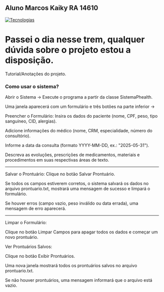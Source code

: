 ## Aluno Marcos Kaiky RA 14610

[![Tecnologias](https://skillicons.dev/icons?i=java)](https://skillicons.dev)

# Passei o dia nesse trem, qualquer dúvida sobre o projeto estou a disposição.

 Tutorial/Anotações do projeto.

### Como usar o sistema?

Abrir o Sistema ->
Execute o programa a partir da classe SistemaPhealth.

Uma janela aparecerá com um formulário e três botões na parte inferior ->

Preencher o Formulário:
Insira os dados do paciente (nome, CPF, peso, tipo sanguíneo, CID, alergias).

Adicione informações do médico (nome, CRM, especialidade, número do consultório).

Informe a data da consulta (formato YYYY-MM-DD, ex.: "2025-05-31").

Descreva as evoluções, prescrições de medicamentos, materiais e procedimentos em suas respectivas áreas de texto.

---

Salvar o Prontuário:
Clique no botão Salvar Prontuário.

Se todos os campos estiverem corretos, o sistema salvará os dados no arquivo prontuario.txt, mostrará uma mensagem de sucesso e limpará o formulário.

Se houver erros (campo vazio, peso inválido ou data errada), uma mensagem de erro aparecerá.

---

Limpar o Formulário:

Clique no botão Limpar Campos para apagar todos os dados e começar um novo prontuário.

Ver Prontuários Salvos:

Clique no botão Exibir Prontuários.

Uma nova janela mostrará todos os prontuários salvos no arquivo prontuario.txt.

Se não houver prontuários, uma mensagem informará que o arquivo está vazio.
